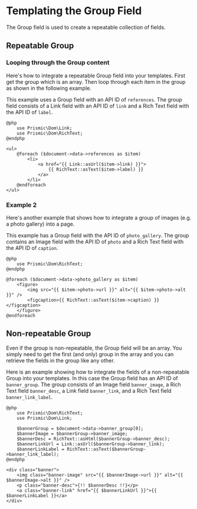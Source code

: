 # Templating the Group Field

The Group field is used to create a repeatable collection of fields.

## Repeatable Group

### Looping through the Group content

Here's how to integrate a repeatable Group field into your templates. First get the group which is an array. Then loop through each item in the group as shown in the following example.

This example uses a Group field with an API ID of `references`. The group field consists of a Link field with an API ID of `link` and a Rich Text field with the API ID of `label`.

```
@php
    use Prismic\Dom\Link;
    use Prismic\Dom\RichText;
@endphp

<ul>
    @foreach ($document->data->references as $item)
        <li>
            <a href="{{ Link::asUrl($item->link) }}">
                {{ RichText::asText($item->label) }}
            </a>
        </li>
    @endforeach
</ul>
```

### Example 2

Here's another example that shows how to integrate a group of images (e.g. a photo gallery) into a page.

This example has a Group field with the API ID of `photo_gallery`. The group contains an Image field with the API ID of `photo` and a Rich Text field with the API ID of `caption`.

```
@php
    use Prismic\Dom\RichText;
@endphp

@foreach ($document->data->photo_gallery as $item)
    <figure>
        <img src="{{ $item->photo->url }}" alt="{{ $item->photo->alt }}" />
        <figcaption>{{ RichText::asText($item->caption) }}</figcaption>
    </figure>
@endforeach
```

## Non-repeatable Group

Even if the group is non-repeatable, the Group field will be an array. You simply need to get the first (and only) group in the array and you can retrieve the fields in the group like any other.

Here is an example showing how to integrate the fields of a non-repeatable Group into your templates. In this case the Group field has an API ID of `banner_group`. The group consists of an Image field `banner_image`, a Rich Text field `banner_desc`, a Link field `banner_link`, and a Rich Text field `banner_link_label`.

```
@php
    use Prismic\Dom\RichText;
    use Prismic\Dom\Link;

    $bannerGroup = $document->data->banner_group[0];
    $bannerImage = $bannerGroup->banner_image;
    $bannerDesc = RichText::asHtml($bannerGroup->banner_desc);
    $bannerLinkUrl = Link::asUrl($bannerGroup->banner_link);
    $bannerLinkLabel = RichText::asText($bannerGroup->banner_link_label);
@endphp

<div class="banner">
    <img class="banner-image" src="{{ $bannerImage->url }}" alt="{{ $bannerImage->alt }}" />
    <p class="banner-desc">{!! $bannerDesc !!}</p>
    <a class="banner-link" href="{{ $bannerLinkUrl }}">{{ $bannerLinkLabel }}</a>
</div>
```
